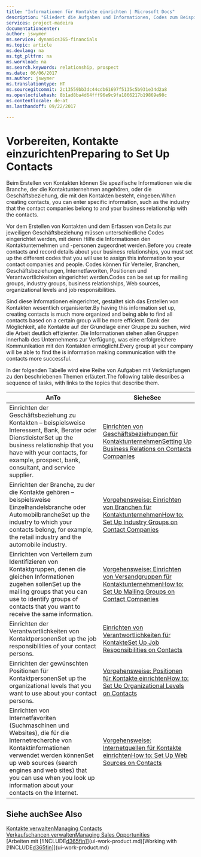 ```yaml
---
title: "Informationen für Kontakte einrichten | Microsoft Docs"
description: "Gliedert die Aufgaben und Informationen, Codes zum Beispiel über Branchen und Geschäftsbeziehungen festzulegen, bevor Sie Kontakte erstellen."
services: project-madeira
documentationcenter: 
author: jswymer
ms.service: dynamics365-financials
ms.topic: article
ms.devlang: na
ms.tgt_pltfrm: na
ms.workload: na
ms.search.keywords: relationship, prospect
ms.date: 06/06/2017
ms.author: jswymer
ms.translationtype: HT
ms.sourcegitcommit: 2c13559bb3dc44cdb61697f5135c5b931e34d2a8
ms.openlocfilehash: 8b1ad8ba4d64fff96e9c9fa1866217b19869e98c
ms.contentlocale: de-at
ms.lasthandoff: 09/22/2017

---
```

# <a name="preparing-to-set-up-contacts"></a><span data-ttu-id="aa05e-103">Vorbereiten, Kontakte einzurichten</span><span class="sxs-lookup"><span data-stu-id="aa05e-103">Preparing to Set Up Contacts</span></span>
<span data-ttu-id="aa05e-104">Beim Erstellen von Kontakten können Sie spezifische Informationen wie die Branche, der die Kontaktunternehmen angehören, oder die Geschäftsbeziehung, die mit den Kontakten besteht, eingeben.</span><span class="sxs-lookup"><span data-stu-id="aa05e-104">When creating contacts, you can enter specific information, such as the industry that the contact companies belong to and your business relationship with the contacts.</span></span>

<span data-ttu-id="aa05e-105">Vor dem Erstellen von Kontakten und dem Erfassen von Details zur jeweiligen Geschäftsbeziehung müssen unterschiedliche Codes eingerichtet werden, mit deren Hilfe die Informationen den Kontaktunternehmen und -personen zugeordnet werden.</span><span class="sxs-lookup"><span data-stu-id="aa05e-105">Before you create contacts and record details about your business relationships, you must set up the different codes that you will use to assign this information to your contact companies and people.</span></span> <span data-ttu-id="aa05e-106">Codes können für Verteiler, Branchen, Geschäftsbeziehungen, Internetfavoriten, Positionen und Verantwortlichkeiten eingerichtet werden.</span><span class="sxs-lookup"><span data-stu-id="aa05e-106">Codes can be set up for mailing groups, industry groups, business relationships, Web sources, organizational levels and job responsibilities.</span></span>

<span data-ttu-id="aa05e-107">Sind diese Informationen eingerichtet, gestaltet sich das Erstellen von Kontakten wesentlich organisierter.</span><span class="sxs-lookup"><span data-stu-id="aa05e-107">By having this information set up, creating contacts is much more organized and being able to find all contacts based on a certain group will be more efficient.</span></span> <span data-ttu-id="aa05e-108">Dank der Möglichkeit, alle Kontakte auf der Grundlage einer Gruppe zu suchen, wird die Arbeit deutlich effizienter. Die Informationen stehen allen Gruppen innerhalb des Unternehmens zur Verfügung, was eine erfolgreichere Kommunikation mit den Kontakten ermöglicht.</span><span class="sxs-lookup"><span data-stu-id="aa05e-108">Every group at your company will be able to find the is information making communication with the contacts more successful.</span></span>

<span data-ttu-id="aa05e-109">In der folgenden Tabelle wird eine Reihe von Aufgaben mit Verknüpfungen zu den beschriebenen Themen erläutert.</span><span class="sxs-lookup"><span data-stu-id="aa05e-109">The following table describes a sequence of tasks, with links to the topics that describe them.</span></span> 

| <span data-ttu-id="aa05e-110">An</span><span class="sxs-lookup"><span data-stu-id="aa05e-110">To</span></span> | <span data-ttu-id="aa05e-111">Siehe</span><span class="sxs-lookup"><span data-stu-id="aa05e-111">See</span></span> |
| --- | --- |
| <span data-ttu-id="aa05e-112">Einrichten der Geschäftsbeziehung zu Kontakten – beispielsweise Interessent, Bank, Berater oder Dienstleister</span><span class="sxs-lookup"><span data-stu-id="aa05e-112">Set up the business relationship that you have with your contacts, for example, prospect, bank, consultant, and service supplier.</span></span> |[<span data-ttu-id="aa05e-113">Einrichten von Geschäftsbeziehungen für Kontaktunternehmen</span><span class="sxs-lookup"><span data-stu-id="aa05e-113">Setting Up Business Relations on Contacts Companies</span></span>](marketing-business-relations.md) |
| <span data-ttu-id="aa05e-114">Einrichten der Branche, zu der die Kontakte gehören – beispielsweise Einzelhandelsbranche oder Automobilbranche</span><span class="sxs-lookup"><span data-stu-id="aa05e-114">Set up the industry to which your contacts belong, for example, the retail industry and the automobile industry.</span></span> |[<span data-ttu-id="aa05e-115">Vorgehensweise: Einrichten von Branchen für Kontaktunternehmen</span><span class="sxs-lookup"><span data-stu-id="aa05e-115">How to: Set Up Industry Groups on Contact Companies</span></span>](marketing-industry-groups.md) |
| <span data-ttu-id="aa05e-116">Einrichten von Verteilern zum Identifizieren von Kontaktgruppen, denen die gleichen Informationen zugehen sollen</span><span class="sxs-lookup"><span data-stu-id="aa05e-116">Set up the mailing groups that you can use to identify groups of contacts that you want to receive the same information.</span></span> |[<span data-ttu-id="aa05e-117">Vorgehensweise: Einrichten von Versandgruppen für Kontaktunternehmen</span><span class="sxs-lookup"><span data-stu-id="aa05e-117">How to: Set Up Mailing Groups on Contact Companies</span></span>](marketing-mailing-groups.md) |
| <span data-ttu-id="aa05e-118">Einrichten der Verantwortlichkeiten von Kontaktpersonen</span><span class="sxs-lookup"><span data-stu-id="aa05e-118">Set up the job responsibilities of your contact persons.</span></span> |[<span data-ttu-id="aa05e-119">Einrichten von Verantwortlichkeiten für Kontakte</span><span class="sxs-lookup"><span data-stu-id="aa05e-119">Set Up Job Responsibilities on Contacts</span></span>](marketing-job-responsibilities.md) |
| <span data-ttu-id="aa05e-120">Einrichten der gewünschten Positionen für Kontaktpersonen</span><span class="sxs-lookup"><span data-stu-id="aa05e-120">Set up the organizational levels that you want to use about your contact persons.</span></span> |[<span data-ttu-id="aa05e-121">Vorgehensweise: Positionen für Kontakte einrichten</span><span class="sxs-lookup"><span data-stu-id="aa05e-121">How to: Set Up Organizational Levels on Contacts</span></span>](marketing-organizational-levels.md) |
| <span data-ttu-id="aa05e-122">Einrichten von Internetfavoriten (Suchmaschinen und Websites), die für die Internetrecherche von Kontaktinformationen verwendet werden können</span><span class="sxs-lookup"><span data-stu-id="aa05e-122">Set up web sources (search engines and web sites) that you can use when you look up information about your contacts on the Internet.</span></span> |[<span data-ttu-id="aa05e-123">Vorgehensweise: Internetquellen für Kontakte einrichten</span><span class="sxs-lookup"><span data-stu-id="aa05e-123">How to: Set Up Web Sources on Contacts</span></span>](marketing-web-sources.md) |

## <a name="see-also"></a><span data-ttu-id="aa05e-124">Siehe auch</span><span class="sxs-lookup"><span data-stu-id="aa05e-124">See Also</span></span>
[<span data-ttu-id="aa05e-125">Kontakte verwalten</span><span class="sxs-lookup"><span data-stu-id="aa05e-125">Managing Contacts</span></span>](marketing-contacts.md)  
[<span data-ttu-id="aa05e-126">Verkaufschancen verwalten</span><span class="sxs-lookup"><span data-stu-id="aa05e-126">Managing Sales Opportunities</span></span>](marketing-manage-sales-opportunities.md)  
<span data-ttu-id="aa05e-127">[Arbeiten mit [!INCLUDE[d365fin](includes/d365fin_md.md)]](ui-work-product.md)</span><span class="sxs-lookup"><span data-stu-id="aa05e-127">[Working with [!INCLUDE[d365fin](includes/d365fin_md.md)]](ui-work-product.md)</span></span>


